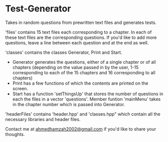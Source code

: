 # Test-Generator
Takes in random questions from prewritten text files and generates tests.

'files' contains 15 text files each corresponding to a chapter. In each of these text files are the corresponding questions. If you'd like to add more questions, leave a line between each question and at the end as well.

'classes' contains the classes Generator, Print and Start.
- Generator generates the questions, either of a single chapter or of all chapters (depending on the value passed in by the user, 1-15 corresponding to each of the 15 chapters and 16 corresponding to all chapters)
- Print has a few functions of which the contents are printed on the screen.
- Start has a function 'setThingsUp' that stores the number of questions in each the files in a vector 'questions'. Member funtion 'mainMenu' takes in the chapter number which is passed into Generator.

'headerFiles' contains 'header.hpp' and 'classes.hpp" which contain all the necessary libraries and header files.

Contact me at ahmedhamzah2002@gmail.com if you'd like to share your thoughts.
